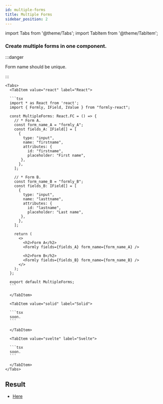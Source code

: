 ```yaml
---
id: multiple-forms
title: Multiple Forms
sidebar_position: 2
---
```


import Tabs from '@theme/Tabs';
import TabItem from '@theme/TabItem';


### Create multiple forms in one component.

:::danger

Form name should be unique.

:::

````mdx-code-block
<Tabs>
  <TabItem value="react" label="React">

  ```tsx
  import * as React from 'react';
  import { Formly, IField, IValue } from "formly-react";

  const MultipleForms: React.FC = () => {
    // * Form A.
    const form_name_A = "formly_A";
    const fields_A: IField[] = [
      {
        type: "input",
        name: "firstname",
        attributes: {
          id: "firstname",
          placeholder: "First name",
       },
      },
    ];

    // * Form B.
    const form_name_B = "formly_B";
    const fields_B: IField[] = [
      {
        type: "input",
        name: "lasttname",
        attributes: {
          id: "lastname",
          placeholder: "Last name",
       },
      },
    ];

    return (
      <>
        <h2>Form A</h2>
        <Formly fields={fields_A} form_name={form_name_A} />
 
        <h2>Form B</h2>
        <Formly fields={fields_B} form_name={form_name_B} />
      </>
    ); 
  };

  export default MultipleForms; 
  ```

  </TabItem>

  <TabItem value="solid" label="Solid">

  ```tsx
  soon.
  ```

  </TabItem>

  <TabItem value="svelte" label="Svelte">

  ```tsx
  soon.
  ```

  </TabItem>
</Tabs>
````

## Result

- [Here](https://replit.com/@dyaliCode/Formly-React-Multiple?v=1)

